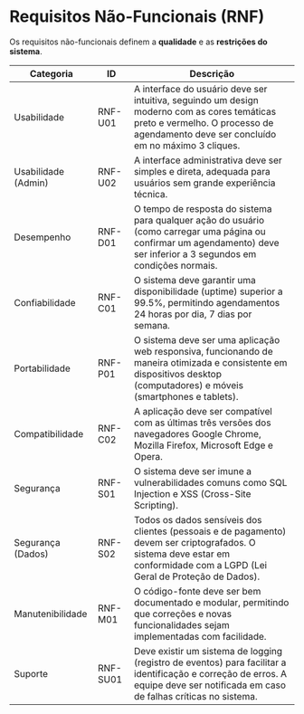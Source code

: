 # Requisitos Não-Funcionais (RNF)

Os requisitos não-funcionais definem a **qualidade** e as **restrições do sistema**.

| Categoria          | ID       | Descrição                                                                 |
|--------------------|----------|---------------------------------------------------------------------------|
| Usabilidade        | RNF-U01  | A interface do usuário deve ser intuitiva, seguindo um design moderno com as cores temáticas preto e vermelho. O processo de agendamento deve ser concluído em no máximo 3 cliques. |
| Usabilidade (Admin)| RNF-U02  | A interface administrativa deve ser simples e direta, adequada para usuários sem grande experiência técnica. |
| Desempenho         | RNF-D01  | O tempo de resposta do sistema para qualquer ação do usuário (como carregar uma página ou confirmar um agendamento) deve ser inferior a 3 segundos em condições normais. |
| Confiabilidade     | RNF-C01  | O sistema deve garantir uma disponibilidade (uptime) superior a 99.5%, permitindo agendamentos 24 horas por dia, 7 dias por semana. |
| Portabilidade      | RNF-P01  | O sistema deve ser uma aplicação web responsiva, funcionando de maneira otimizada e consistente em dispositivos desktop (computadores) e móveis (smartphones e tablets). |
| Compatibilidade    | RNF-C02  | A aplicação deve ser compatível com as últimas três versões dos navegadores Google Chrome, Mozilla Firefox, Microsoft Edge e Opera. |
| Segurança          | RNF-S01  | O sistema deve ser imune a vulnerabilidades comuns como SQL Injection e XSS (Cross-Site Scripting). |
| Segurança (Dados)  | RNF-S02  | Todos os dados sensíveis dos clientes (pessoais e de pagamento) devem ser criptografados. O sistema deve estar em conformidade com a LGPD (Lei Geral de Proteção de Dados). |
| Manutenibilidade   | RNF-M01  | O código-fonte deve ser bem documentado e modular, permitindo que correções e novas funcionalidades sejam implementadas com facilidade. |
| Suporte            | RNF-SU01 | Deve existir um sistema de logging (registro de eventos) para facilitar a identificação e correção de erros. A equipe deve ser notificada em caso de falhas críticas no sistema. |
